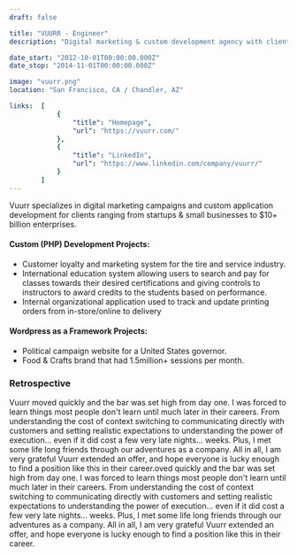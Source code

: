 ```yaml
---
draft: false

title: "VUURR - Engineer"
description: "Digital marketing & custom development agency with clients ranging from startups to $10+ billion enterprises."

date_start: "2012-10-01T00:00:00.000Z"
date_stop: "2014-11-01T00:00:00.000Z"

image: "vuurr.png"
location: "San Francisco, CA / Chandler, AZ"

links:  [
            {
                "title": "Homepage",
                "url": "https://vuurr.com/"
            },
            {
                "title": "LinkedIn",
                "url": "https://www.linkedin.com/company/vuurr/"
            }
        ]
---
```


Vuurr specializes in digital marketing campaigns and custom application development for clients ranging from startups & small businesses to $10+ billion enterprises.

#### Custom (PHP) Development Projects:
* Customer loyalty and marketing system for the tire and service industry.
* International education system allowing users to search and pay for classes towards their desired certifications and giving controls to instructors to award credits to the students based on performance.
* Internal organizational application used to track and update printing orders from in-store/online to delivery

#### Wordpress as a Framework Projects:
* Political campaign website for a United States governor.
* Food & Crafts brand that had 1.5million+ sessions per month.

### Retrospective

Vuurr moved quickly and the bar was set high from day one. I was forced to learn things most people don't learn until much later in their careers.  From understanding the cost of context switching to communicating directly with customers and setting realistic expectations to understanding the power of execution... even if it did cost a few very late nights... weeks.  Plus, I met some life long friends through our adventures as a company. All in all, I am very grateful Vuurr extended an offer, and hope everyone is lucky enough to find a position like this in their career.oved quickly and the bar was set high from day one. I was forced to learn things most people don't learn until much later in their careers.  From understanding the cost of context switching to communicating directly with customers and setting realistic expectations to understanding the power of execution... even if it did cost a few very late nights... weeks.  Plus, I met some life long friends through our adventures as a company. All in all, I am very grateful Vuurr extended an offer, and hope everyone is lucky enough to find a position like this in their career.